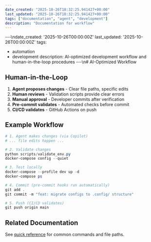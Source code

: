 ```yaml
---
date_created: "2025-10-26T18:32:25.941427+00:00"
last_updated: "2025-10-26T18:32:25.941427+00:00"
tags: ["documentation", "agent", "development"]
description: "Documentation for workflow"
---
```


---\ndate_created: '2025-10-26T00:00:00Z'
last_updated: '2025-10-26T00:00:00Z'
tags:

- automation
- development
  description: AI-optimized development workflow and human-in-the-loop procedures
  ---\n# AI-Optimized Workflow

## Human-in-the-Loop

1. **Agent proposes changes** - Clear file paths, specific edits
2. **Human reviews** - Validation scripts provide clear errors
3. **Manual approval** - Developer commits after verification
4. **Pre-commit validates** - Automated checks before commit
5. **CI/CD validates** - GitHub Actions on push

## Example Workflow

```powershell
# 1. Agent makes changes (via Copilot)
# ... file edits happen ...

# 2. Validate changes
python scripts/validate_env.py
docker-compose config --quiet

# 3. Test locally
docker-compose --profile dev up -d
docker-compose ps

# 4. Commit (pre-commit hooks run automatically)
git add .
git commit -m "feat: migrate configs to .config/ structure"

# 5. Push (CI/CD validates)
git push origin main
```

## Related Documentation

See [quick reference](reference.md) for common commands and file paths.
